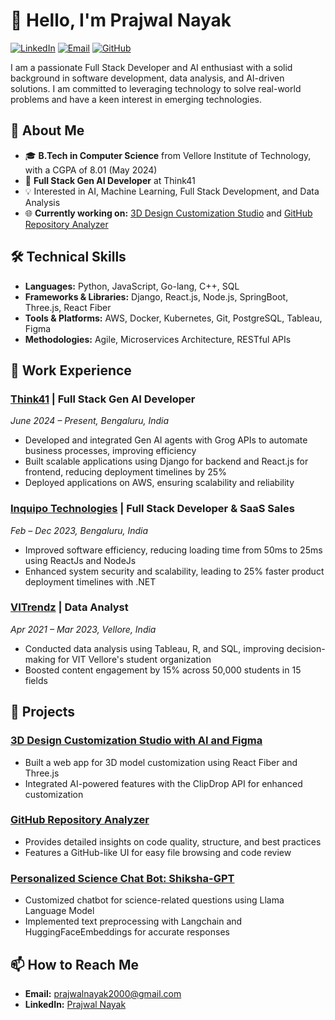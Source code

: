 # 👋 Hello, I'm Prajwal Nayak

[![LinkedIn](https://img.shields.io/badge/-PrajwalNayak-blue?style=flat-square&logo=Linkedin&logoColor=white&link=https://www.linkedin.com/in/prajwalnayak/)](https://www.linkedin.com/in/prajwalnayak/)
[![Email](https://img.shields.io/badge/-prajwalnayak2000@gmail.com-c14438?style=flat-square&logo=Gmail&logoColor=white&link=mailto:prajwalnayak2000@gmail.com)](mailto:prajwalnayak2000@gmail.com)
[![GitHub](https://img.shields.io/github/followers/PrajwalNayak?label=follow&style=social)](https://github.com/PrajwalNayak)

I am a passionate Full Stack Developer and AI enthusiast with a solid background in software development, data analysis, and AI-driven solutions. I am committed to leveraging technology to solve real-world problems and have a keen interest in emerging technologies.

## 🚀 About Me

- 🎓 **B.Tech in Computer Science** from Vellore Institute of Technology, with a CGPA of 8.01 (May 2024)
- 💼 **Full Stack Gen AI Developer** at Think41
- 💡 Interested in AI, Machine Learning, Full Stack Development, and Data Analysis
- 🌐 **Currently working on:** [3D Design Customization Studio](https://github.com/PrajwalNayak/3d-design-customization) and [GitHub Repository Analyzer](https://github.com/PrajwalNayak/github-repository-analyzer)

## 🛠️ Technical Skills

- **Languages:** Python, JavaScript, Go-lang, C++, SQL
- **Frameworks & Libraries:** Django, React.js, Node.js, SpringBoot, Three.js, React Fiber
- **Tools & Platforms:** AWS, Docker, Kubernetes, Git, PostgreSQL, Tableau, Figma
- **Methodologies:** Agile, Microservices Architecture, RESTful APIs

## 💼 Work Experience

### [Think41](https://www.think41.com/) | Full Stack Gen AI Developer
*June 2024 – Present, Bengaluru, India*
- Developed and integrated Gen AI agents with Grog APIs to automate business processes, improving efficiency
- Built scalable applications using Django for backend and React.js for frontend, reducing deployment timelines by 25%
- Deployed applications on AWS, ensuring scalability and reliability

### [Inquipo Technologies](https://www.inquipo.com/) | Full Stack Developer & SaaS Sales
*Feb – Dec 2023, Bengaluru, India*
- Improved software efficiency, reducing loading time from 50ms to 25ms using ReactJs and NodeJs
- Enhanced system security and scalability, leading to 25% faster product deployment timelines with .NET

### [VITrendz](https://www.vitrendz.com/) | Data Analyst
*Apr 2021 – Mar 2023, Vellore, India*
- Conducted data analysis using Tableau, R, and SQL, improving decision-making for VIT Vellore's student organization
- Boosted content engagement by 15% across 50,000 students in 15 fields

## 🌟 Projects

### [3D Design Customization Studio with AI and Figma](https://github.com/PrajwalNayak/3d-design-customization)
- Built a web app for 3D model customization using React Fiber and Three.js
- Integrated AI-powered features with the ClipDrop API for enhanced customization

### [GitHub Repository Analyzer](https://github.com/PrajwalNayak/github-repository-analyzer)
- Provides detailed insights on code quality, structure, and best practices
- Features a GitHub-like UI for easy file browsing and code review

### [Personalized Science Chat Bot: Shiksha-GPT](https://github.com/PrajwalNayak/shiksha-gpt)
- Customized chatbot for science-related questions using Llama Language Model
- Implemented text preprocessing with Langchain and HuggingFaceEmbeddings for accurate responses

## 📫 How to Reach Me

- **Email:** [prajwalnayak2000@gmail.com](mailto:prajwalnayak2000@gmail.com)
- **LinkedIn:** [Prajwal Nayak](https://www.linkedin.com/in/prajwalnayak/)
